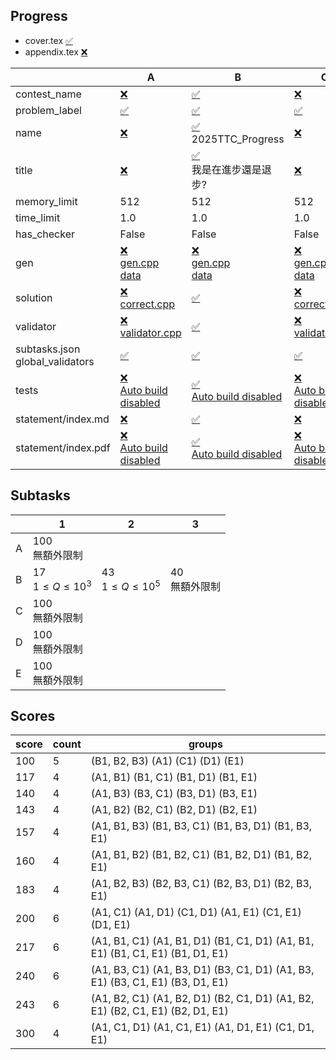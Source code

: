 
## Progress
<!-- progress start -->

- cover.tex [:white_check_mark:](cover.tex)
- appendix.tex [:x:](appendix.tex)

| | A | B | C | D | E |
| --- | --- | --- | --- | --- | --- |
| contest_name |  [:x:](pA/problem.json) | [:white_check_mark:](pB/problem.json) | [:x:](pC/problem.json) | [:x:](pD/problem.json) | [:x:](pE/problem.json) |
| problem_label |  [:white_check_mark:](pA/problem.json) | [:white_check_mark:](pB/problem.json) | [:white_check_mark:](pC/problem.json) | [:white_check_mark:](pD/problem.json) | [:white_check_mark:](pE/problem.json) |
| name |  [:x:](pA/problem.json) | [:white_check_mark:](pB/problem.json)<br>2025TTC_Progress | [:x:](pC/problem.json) | [:x:](pD/problem.json) | [:x:](pE/problem.json) |
| title |  [:x:](pA/problem.json) | [:white_check_mark:](pB/problem.json)<br>我是在進步還是退步? | [:x:](pC/problem.json) | [:x:](pD/problem.json) | [:x:](pE/problem.json) |
| memory_limit |  512 | 512 | 512 | 512 | 512 |
| time_limit |  1.0 | 1.0 | 1.0 | 1.0 | 1.0 |
| has_checker |  False | False | False | False | False |
| gen | [:x:](pA/gen)<br>[gen.cpp](pA/gen/gen.cpp)<br>[data](pA/gen/data) | [:x:](pB/gen)<br>[gen.cpp](pB/gen/gen.cpp)<br>[data](pB/gen/data) | [:x:](pC/gen)<br>[gen.cpp](pC/gen/gen.cpp)<br>[data](pC/gen/data) | [:x:](pD/gen)<br>[gen.cpp](pD/gen/gen.cpp)<br>[data](pD/gen/data) | [:x:](pE/gen)<br>[gen.cpp](pE/gen/gen.cpp)<br>[data](pE/gen/data) |
| solution | [:x:](pA/solution)<br>[correct.cpp](pA/solution/correct.cpp) | [:white_check_mark:](pB/solution) | [:x:](pC/solution)<br>[correct.cpp](pC/solution/correct.cpp) | [:x:](pD/solution)<br>[correct.cpp](pD/solution/correct.cpp) | [:x:](pE/solution)<br>[correct.cpp](pE/solution/correct.cpp) |
| validator | [:x:](pA/validator)<br>[validator.cpp](pA/validator/validator.cpp) | [:white_check_mark:](pB/validator) | [:x:](pC/validator)<br>[validator.cpp](pC/validator/validator.cpp) | [:x:](pD/validator)<br>[validator.cpp](pD/validator/validator.cpp) | [:x:](pE/validator)<br>[validator.cpp](pE/validator/validator.cpp) |
| subtasks.json<br>global_validators |  [:white_check_mark:](pA/subtasks.json) | [:white_check_mark:](pB/subtasks.json) | [:white_check_mark:](pC/subtasks.json) | [:white_check_mark:](pD/subtasks.json) | [:white_check_mark:](pE/subtasks.json) |
| tests | [:x:](pA/tests)<br>[Auto build disabled](pA/gen/DISABLE_AUTO_BUILD) | [:white_check_mark:](pB/tests)<br>[Auto build disabled](pB/gen/DISABLE_AUTO_BUILD) | [:x:](pC/tests)<br>[Auto build disabled](pC/gen/DISABLE_AUTO_BUILD) | [:x:](pD/tests)<br>[Auto build disabled](pD/gen/DISABLE_AUTO_BUILD) | [:x:](pE/tests)<br>[Auto build disabled](pE/gen/DISABLE_AUTO_BUILD) |
| statement/index.md | [:x:](pA/statement/index.md) | [:white_check_mark:](pB/statement/index.md) | [:x:](pC/statement/index.md) | [:x:](pD/statement/index.md) | [:x:](pE/statement/index.md) |
| statement/index.pdf | [:x:](pA/statement/index.pdf)<br>[Auto build disabled](pA/statement/DISABLE_AUTO_BUILD) | [:white_check_mark:](pB/statement/index.pdf)<br>[Auto build disabled](pB/statement/DISABLE_AUTO_BUILD) | [:x:](pC/statement/index.pdf)<br>[Auto build disabled](pC/statement/DISABLE_AUTO_BUILD) | [:x:](pD/statement/index.pdf)<br>[Auto build disabled](pD/statement/DISABLE_AUTO_BUILD) | [:x:](pE/statement/index.pdf)<br>[Auto build disabled](pE/statement/DISABLE_AUTO_BUILD) |

<!-- progress end -->

## Subtasks
<!-- subtasks start -->

| | 1 | 2 | 3 |
| --- | --- | --- | --- |
| A | 100<br>無額外限制 |
| B | 17<br>$1 \le Q \le 10^3$ | 43<br>$1 \le Q \le 10^5$ | 40<br>無額外限制 |
| C | 100<br>無額外限制 |
| D | 100<br>無額外限制 |
| E | 100<br>無額外限制 |

<!-- subtasks end -->

## Scores
<!-- scores start -->

| score | count | groups |
| --- | --- | --- |
| 100 | 5 | (B1, B2, B3) (A1) (C1) (D1) (E1) |
| 117 | 4 | (A1, B1) (B1, C1) (B1, D1) (B1, E1) |
| 140 | 4 | (A1, B3) (B3, C1) (B3, D1) (B3, E1) |
| 143 | 4 | (A1, B2) (B2, C1) (B2, D1) (B2, E1) |
| 157 | 4 | (A1, B1, B3) (B1, B3, C1) (B1, B3, D1) (B1, B3, E1) |
| 160 | 4 | (A1, B1, B2) (B1, B2, C1) (B1, B2, D1) (B1, B2, E1) |
| 183 | 4 | (A1, B2, B3) (B2, B3, C1) (B2, B3, D1) (B2, B3, E1) |
| 200 | 6 | (A1, C1) (A1, D1) (C1, D1) (A1, E1) (C1, E1) (D1, E1) |
| 217 | 6 | (A1, B1, C1) (A1, B1, D1) (B1, C1, D1) (A1, B1, E1) (B1, C1, E1) (B1, D1, E1) |
| 240 | 6 | (A1, B3, C1) (A1, B3, D1) (B3, C1, D1) (A1, B3, E1) (B3, C1, E1) (B3, D1, E1) |
| 243 | 6 | (A1, B2, C1) (A1, B2, D1) (B2, C1, D1) (A1, B2, E1) (B2, C1, E1) (B2, D1, E1) |
| 300 | 4 | (A1, C1, D1) (A1, C1, E1) (A1, D1, E1) (C1, D1, E1) |

<!-- scores end -->
